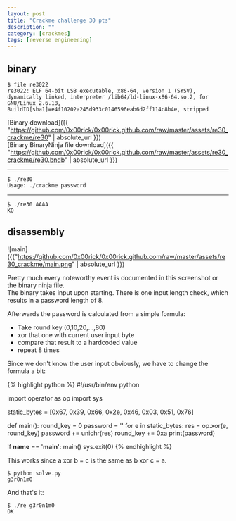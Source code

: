 ```yaml
---
layout: post
title: "Crackme challenge 30 pts"
description: ""
category: [crackmes]
tags: [reverse engineering]
---
```


## binary 


	$ file re3022 
	re3022: ELF 64-bit LSB executable, x86-64, version 1 (SYSV), dynamically linked, interpreter /lib64/ld-linux-x86-64.so.2, for GNU/Linux 2.6.18, BuildID[sha1]=e4f10202a245d933c0146596eab6d2ff114c8b4e, stripped
	
[Binary download]({{ "https://github.com/0x00rick/0x00rick.github.com/raw/master/assets/re30_crackme/re30" | absolute_url }})  
[Binary BinaryNinja file download]({{ "https://github.com/0x00rick/0x00rick.github.com/raw/master/assets/re30_crackme/re30.bndb" | absolute_url }})  

---
	$ ./re30 
	Usage: ./crackme password

---
	$ ./re30 AAAA
	KO

## disassembly

![main]({{"https://github.com/0x00rick/0x00rick.github.com/raw/master/assets/re30_crackme/main.png" | absolute_url }})

Pretty much every noteworthy event is documented in this screenshot or the binary ninja file.  
The binary takes input upon starting.
There is one input length check, which results in a password length of 8.

Afterwards the password is calculated from a simple formula:

* Take round key (0,10,20,...,80)
* xor that one with current user input byte
* compare that result to a hardcoded value
* repeat 8 times

Since we don't know the user input obviously, we have to change the formula a bit:

{% highlight python %}
#!/usr/bin/env python

import operator as op
import sys

static_bytes = [0x67, 0x39, 0x66, 0x2e, 0x46, 0x03, 0x51, 0x76]


def main():
    round_key = 0
    password = ''
    for e in static_bytes:
        res = op.xor(e, round_key)
        password += unichr(res)
        round_key += 0xa
    print(password)


if __name__ == '__main__':
    main()
    sys.exit(0)
{% endhighlight %}

This works since a xor b = c is the same as b xor c = a.

	$ python solve.py
	g3r0n1m0

And that's it:

	$ ./re g3r0n1m0
	OK
